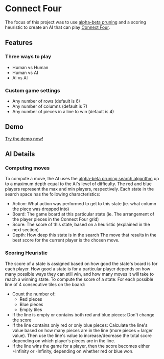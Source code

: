 # Connect Four
The focus of this project was to use [alpha-beta pruning](https://en.wikipedia.org/wiki/Alpha%E2%80%93beta_pruning) and a scoring heuristic to create an AI that can play [Connect Four](https://en.wikipedia.org/wiki/Connect_Four).


## Features
### Three ways to play
- Human vs Human
- Human vs AI
- AI vs AI

### Custom game settings
- Any number of rows (default is 6)
- Any number of columns (default is 7)
- Any number of pieces in a line to win (default is 4)


## Demo
[Try the demo now!](http://nicolasenslen.com/projects/demos/connect-four/)


## AI Details
### Computing moves
To compute a move, the AI uses the [alpha-beta pruning search algorithm](https://en.wikipedia.org/wiki/Alpha%E2%80%93beta_pruning) up to a maximum depth equal to the AI's level of difficulty. The red and blue players represent the max and min players, respectively. Each state in the search space has the following characteristics:
- Action: What action was performed to get to this state (ie. what column the piece was dropped into)
- Board: The game board at this particular state (ie. The arrangement of the player pieces in the Connect Four grid)
- Score: The score of this state, based on a heuristic (explained in the next section)
- Depth: How deep this state is in the search
The move that results in the best score for the current player is the chosen move.

### Scoring Heuristic
The score of a state is assigned based on how good the state's board is for each player. How good a state is for a particular player depends on how many possible ways they can still win, and how many moves it will take to reach a winning state. To compute the score of a state:
For each possible line of 4 consecutive tiles on the board:
- Count the number of:
  - Red pieces 
  - Blue pieces
  - Empty tiles
- If the line is empty or contains both red and blue pieces: Don't change the score
- If the line contains only red or only blue pieces: Calculate the line's value based on how many pieces are in the line (more pieces = larger value). Then use the line's value to increase/decrease the total score depending on which player's pieces are in the line.
- If the line wins the game for a player, then the score becomes either +Infinity or -Infinity, depending on whether red or blue won.
